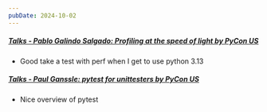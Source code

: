 ```yaml
---
pubDate: 2024-10-02
---
```


##### [Talks - Pablo Galindo Salgado: Profiling at the speed of light by PyCon US](https://youtube.com/watch?si=I3BkxmRBFvIWVNDJ&v=CjG_Ub_gCL4)
  
- Good take a test with perf when I get to use python 3.13

##### [Talks - Paul Ganssle: pytest for unittesters by PyCon US](https://youtube.com/watch?si=TPi_sOkpafh4390K&v=ckX3ZNlJDsU)
  
- Nice overview of pytest
